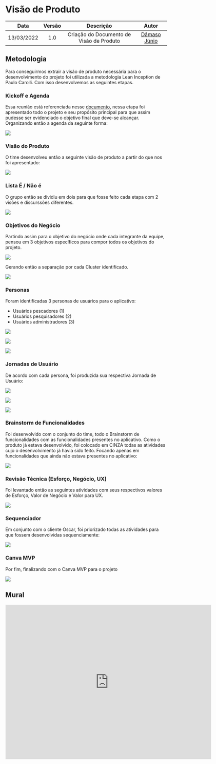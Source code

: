 # Visão de Produto

|    Data    | Versão |                Descrição                |                     Autor                     |
| :--------: | :----: | :-------------------------------------: | :-------------------------------------------: |
| 13/03/2022 |  1.0   | Criação do Documento de Visão de Produto | [Dâmaso Júnio](https://github.com/juniopereirab) |

## Metodologia

Para conseguirmos extrair a visão de produto necessária para o desenvolvimento do projeto foi utilizada a metodologia Lean Inception de Paulo Carolli. Com isso desenvolvemos as seguintes etapas.

### Kickoff e Agenda

Essa reunião está referenciada nesse [documento](../Project/Atas/09-02-2022.md), nessa etapa foi apresentado todo o projeto e seu propósito principal para que assim pudesse ser evidenciado o objetivo final que deve-se alcançar. Organizando então a agenda da seguinte forma:

![](../Project/LeanInception/Agenda_LI.png)

### Visão do Produto

O time desenvolveu então a seguinte visão de produto a partir do que nos foi apresentado:

![](../Project/LeanInception/VisaoDeProduto_LI.png)

### Lista É / Não é

O grupo então se dividiu em dois para que fosse feito cada etapa com 2 visões e discurssões diferentes.

![](../Project/LeanInception/ListaENaoE_LI.png)

### Objetivos do Negócio

Partindo assim para o objetivo do negócio onde cada integrante da equipe, pensou em 3 objetivos específicos para compor todos os objetivos do projeto.

![](../Project/LeanInception/Objetivos_LI.png)

Gerando então a separação por cada Cluster identificado.

![](../Project/LeanInception/Objetivos_Cluster_LI.png)

### Personas

Foram identificadas 3 personas de usuários para o aplicativo:

- Usuários pescadores (1)
- Usuários pesquisadores (2)
- Usuários administradores (3)

![](../Project/LeanInception/Persona1.png)

![](../Project/LeanInception/Persona2.png)

![](../Project/LeanInception/Persona3.png)

### Jornadas de Usuário

De acordo com cada persona, foi produzida sua respectiva Jornada de Usuário:

![](../Project/LeanInception/Jornada1.png)

![](../Project/LeanInception/Jornada2.png)

![](../Project/LeanInception/Jornada3.png)

### Brainstorm de Funcionalidades

Foi desenvolvido com o conjunto do time, todo o Brainstorm de funcionalidades com as funcionalidades presentes no aplicativo. Como o produto já estava desenvolvido, foi colocado em CINZA todas as atividades cujo o desenvolvimento já havia sido feito. Focando apenas em funcionalidades que ainda não estava presentes no aplicativo:

![](../Project/LeanInception/Brainstorming.png)

### Revisão Técnica (Esforço, Negócio, UX)

Foi levantado então as seguintes atividades com seus respectivos valores de Esforço, Valor de Negócio e Valor para UX.

![](../Project/LeanInception/Revis%C3%A3o%20t%C3%A9cnica.png)

### Sequenciador

Em conjunto com o cliente Oscar, foi priorizado todas as atividades para que fossem desenvolvidas sequenciamente:

![](../Project/LeanInception/Sequenciador.png)

### Canva MVP

Por fim, finalizando com o Canva MVP para o projeto

![](../Project/LeanInception/CanvaMVP.png)

## Mural

<iframe src='https://app.mural.co/embed/49b21d09-3465-4832-986b-762e31f82741'
        width='100%'
        height='480px'
        style='min-width: 640px; min-height: 480px; background-color: #f4f4f4; border: 1px solid #efefef'
        sandbox='allow-same-origin allow-scripts allow-modals allow-popups allow-popups-to-escape-sandbox'>
</iframe>